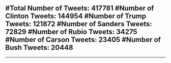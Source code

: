#Total Number of Tweets: 417781 
#Number of Clinton Tweets: 144954
#Number of Trump Tweets: 121872
#Number of Sanders Tweets: 72829
#Number of Rubio Tweets: 34275
#Number of Carson Tweets: 23405
#Number of Bush Tweets: 20448
---
---

